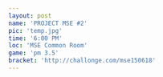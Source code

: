 ```yaml
---
layout: post
name: 'PROJECT MSE #2'
pic: 'temp.jpg'
time: '6:00 PM'
loc: 'MSE Common Room'
game: 'pm 3.5'
bracket: 'http://challonge.com/mse150618'
---
```

